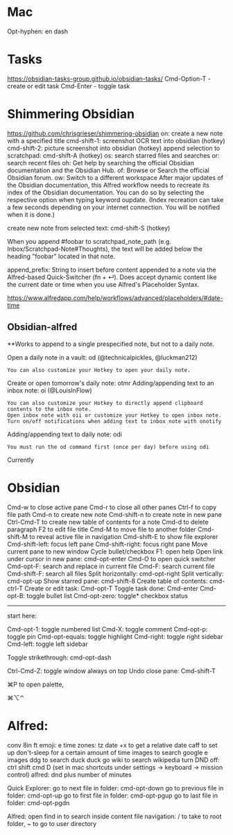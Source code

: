 # Mac
Opt-hyphen: en dash


# Tasks
https://obsidian-tasks-group.github.io/obsidian-tasks/
Cmd-Option-T - create or edit task
Cmd-Enter - toggle task


# Shimmering Obsidian
https://github.com/chrisgrieser/shimmering-obsidian
on: create a new note with a specified title
cmd-shift-1: screenshot OCR text into obsidian (hotkey)
cmd-shift-2: picture screenshot into obsidian (hotkey)
append selection to scratchpad: cmd-shift-A (hotkey)
os: search starred files and searches
or: search recent files
oh: Get help by searching the official Obsidian documentation and the Obsidian Hub.
of: Browse or Search the official Obsidian forum.
ow: Switch to a different workspace
After major updates of the Obsidian documentation, this Alfred workflow needs to recreate its index of the Obsidian documentation. You can do so by selecting the respective option when typing keyword oupdate. (Index recreation can take a few seconds depending on your internet connection. You will be notified when it is done.)


create new note from selected text: cmd-shift-S (hotkey)

When you append #foobar to scratchpad_note_path (e.g. Inbox/Scratchpad-Note#Thoughts), the text will be added below the heading "foobar" located in that note.

append_prefix: String to insert before content appended to a note via the Alfred-based Quick-Switcher (fn + ↵). Does accept dynamic content like the current date or time when you use Alfred's Placeholder Syntax.



https://www.alfredapp.com/help/workflows/advanced/placeholders/#date-time


## Obsidian-alfred
**Works to append to a single prespecified note, but not to a daily note. 

Open a daily note in a vault: od (@technicalpickles, @luckman212)

    You can also customize your Hotkey to open your daily note.

Create or open tomorrow's daily note: otmr
Adding/appending text to an inbox note: oi (@LouisInFlow)

    You can also customize your Hotkey to directly append clipboard contents to the inbox note.
    Open inbox note with oii or customize your Hotkey to open inbox note.
    Turn on/off notifications when adding text to inbox note with onotify

Adding/appending text to daily note: odi

    You must run the od command first (once per day) before using odi


Currently 


# Obsidian
Cmd-w to close active pane
Cmd-r to close all other panes
Ctrl-f to copy file path
Cmd-n to create new note
Cmd-shift-n to create note in new pane
Ctrl-Cmd-T to create new table of contents for a note
Cmd-d to delete paragraph
F2 to edit file title
Cmd-M to move file to another folder
Cmd-shift-M to reveal active file in navigation
Cmd-shift-E to show file explorer
Cmd-shift-left: focus left pane
Cmd-shift-right: focus right pane
Move current pane to new window
Cycle bullet/checkbox
F1: open help
Open link under cursor in new pane: cmd-opt-enter
Cmd-O to open quick switcher
Cmd-opt-F: search and replace in current file
Cmd-F: search current file
Cmd-shift-F: search all files
Split horizontally: cmd-opt-right
Split vertically: cmd-opt-up
Show starred pane: cmd-shift-8
Create table of contents: cmd-ctrl-T
Create or edit task: Cmd-opt-T
Toggle task done: Cmd-enter
Cmd-opt-B: toggle bullet list
Cmd-opt-zero: toggle* checkbox status


---
start here: 


Cmd-opt-1: toggle numbered list
Cmd-X: toggle comment
Cmd-opt-p: toggle pin
Cmd-opt-equals: toggle highlight
Cmd-right: toggle right sidebar
Cmd-left: toggle left sidebar

Toggle strikethrough: cmd-opt-dash

Ctrl-Cmd-Z: toggle window always on top
Undo close pane: Cmd-shift-T

⌘P   to open palette, 

⌘⌥⌃

# Alfred:
conv 8in ft
emoji: e 
time zones: tz
date +x to get a relative date
caff to set up don't-sleep for a certain amount of time
images to search google e images
ddg to search duck duck go
wiki to search wikipedia
turn DND off: ctrl shift cmd D (set in mac shortcuts under settings -> keyboard -> mission control)
alfred: dnd plus number of minutes

Quick Explorer:
go to next file in folder: cmd-opt-down
go to previous file in folder: cmd-opt-up
go to first file in folder: cmd-opt-pgup
go to last file in folder: cmd-opt-pgdn

Alfred:
open
find
in to search inside content
file navigation: / to take to root folder, ~ to go to user directory

